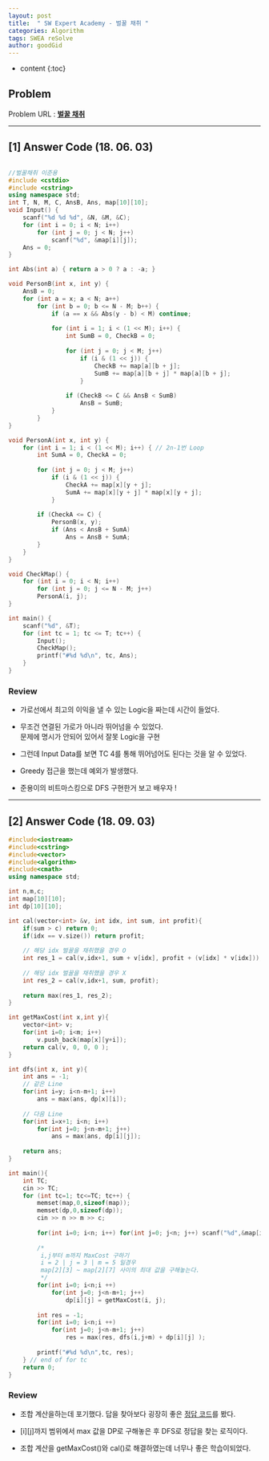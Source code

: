 ```yaml
---
layout: post
title:  " SW Expert Academy - 벌꿀 채취 "
categories: Algorithm
tags: SWEA reSolve
author: goodGid
---
```

* content
{:toc}


## Problem 
Problem URL : **[벌꿀 채취](https://www.swexpertacademy.com/main/code/problem/problemDetail.do?contestProbId=AV5V4A46AdIDFAWu)**








---

## [1] Answer Code (18. 06. 03)

``` cpp

//벌꿀채취 이준용
#include <cstdio>
#include <cstring>
using namespace std;
int T, N, M, C, AnsB, Ans, map[10][10];
void Input() {
    scanf("%d %d %d", &N, &M, &C);
    for (int i = 0; i < N; i++)
        for (int j = 0; j < N; j++)
            scanf("%d", &map[i][j]);
    Ans = 0;
}

int Abs(int a) { return a > 0 ? a : -a; }

void PersonB(int x, int y) {
    AnsB = 0;
    for (int a = x; a < N; a++)
        for (int b = 0; b <= N - M; b++) {
            if (a == x && Abs(y - b) < M) continue;
        
            for (int i = 1; i < (1 << M); i++) {
                int SumB = 0, CheckB = 0;
                
                for (int j = 0; j < M; j++)
                    if (i & (1 << j)) {
                        CheckB += map[a][b + j];
                        SumB += map[a][b + j] * map[a][b + j];
                    }
                
                if (CheckB <= C && AnsB < SumB)
                    AnsB = SumB;
            }
        }
}

void PersonA(int x, int y) {
    for (int i = 1; i < (1 << M); i++) { // 2n-1번 Loop
        int SumA = 0, CheckA = 0;
        
        for (int j = 0; j < M; j++)
            if (i & (1 << j)) {
                CheckA += map[x][y + j];
                SumA += map[x][y + j] * map[x][y + j];
            }
        
        if (CheckA <= C) {
            PersonB(x, y);
            if (Ans < AnsB + SumA)
                Ans = AnsB + SumA;
        }
    }
}

void CheckMap() {
    for (int i = 0; i < N; i++)
        for (int j = 0; j <= N - M; j++)
        PersonA(i, j);
}

int main() {
    scanf("%d", &T);
    for (int tc = 1; tc <= T; tc++) {
        Input();
        CheckMap();
        printf("#%d %d\n", tc, Ans);
    }
}


```

### Review

* 가로선에서 최고의 이익을 낼 수 있는 Logic을 짜는데 시간이 들었다.

* 무조건 연결된 가로가 아니라 뛰어넘을 수 있었다. <br> 문제에 명시가 안되어 있어서 잘못 Logic을 구현

* 그런데 Input Data를 보면 TC 4를 통해 뛰어넘어도 된다는 것을 알 수 있었다.

* Greedy 접근을 했는데 예외가 발생했다. 

* 준용이의 비트마스킹으로 DFS 구현한거 보고 배우자 !

---

## [2] Answer Code (18. 09. 03)

``` cpp
#include<iostream>
#include<cstring>
#include<vector>
#include<algorithm>
#include<cmath>
using namespace std;

int n,m,c;
int map[10][10];
int dp[10][10];

int cal(vector<int> &v, int idx, int sum, int profit){
    if(sum > c) return 0;
    if(idx == v.size()) return profit;
    
    // 해당 idx 벌꿀을 채취했을 경우 O
    int res_1 = cal(v,idx+1, sum + v[idx], profit + (v[idx] * v[idx]));
    
    // 해당 idx 벌꿀을 채취했을 경우 X
    int res_2 = cal(v,idx+1, sum, profit);
    
    return max(res_1, res_2);
}

int getMaxCost(int x,int y){
    vector<int> v;
    for(int i=0; i<m; i++)
        v.push_back(map[x][y+i]);
    return cal(v, 0, 0, 0 );
}

int dfs(int x, int y){
    int ans = -1;
    // 같은 Line
    for(int i=y; i<n-m+1; i++)
        ans = max(ans, dp[x][i]);
    
    // 다음 Line
    for(int i=x+1; i<n; i++)
        for(int j=0; j<n-m+1; j++)
            ans = max(ans, dp[i][j]);
    
    return ans;
}

int main(){
    int TC;
    cin >> TC;
    for (int tc=1; tc<=TC; tc++) {
        memset(map,0,sizeof(map));
        memset(dp,0,sizeof(dp));
        cin >> n >> m >> c;
        
        for(int i=0; i<n; i++) for(int j=0; j<n; j++) scanf("%d",&map[i][j]);
        
        /*
         i,j부터 m까지 MaxCost 구하기
         i = 2 | j = 3 | m = 5 일경우
         map[2][3] ~ map[2][7] 사이의 최대 값을 구해놓는다.
         */
        for(int i=0; i<n;i ++)
            for(int j=0; j<n-m+1; j++)
                dp[i][j] = getMaxCost(i, j);
        
        int res = -1;
        for(int i=0; i<n;i ++)
            for(int j=0; j<n-m+1; j++)
                res = max(res, dfs(i,j+m) + dp[i][j] );
        
        printf("#%d %d\n",tc, res);
    } // end of for tc
    return 0;
}
```

### Review

* 조합 계산을하는데 포기했다. 답을 찾아보다 굉장히 좋은 [정답 코드](http://2youngjae.tistory.com/92)를 봤다.

* [i][j]까지 범위에서 max 값을 DP로 구해놓은 후 DFS로 정답을 찾는 로직이다.

* 조합 계산을 getMaxCost()와 cal()로 해결하였는데 너무나 좋은 학습이되었다. 

